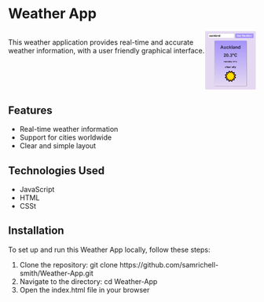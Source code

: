 # Weather App
<div style="display: flex; flex: column; justify-content: center;">
  <p>This weather application provides real-time and accurate weather information, with a user friendly graphical interface.</p>
<div style="display: flex; justify-content: center; width: full">
  <img src='weatherappss.png' width='200'>
</div>
</div>



<h2>Features</h2>
<ul>
  <li>Real-time weather information</li>
  <li>Support for cities worldwide</li>
 <li>Clear and simple layout</li> 
</ul>

<h2>Technologies Used</h2>
<ul>
  <li>JavaScript</li>
  <li>HTML</li>
 <li>CSSt</li> 
</ul>

<h2>Installation</h2>
To set up and run this Weather App locally, follow these steps:
<ol>
  <li>Clone the repository: git clone https://github.com/samrichell-smith/Weather-App.git</li>
  <li>Navigate to the directory: cd Weather-App</li>
  <li>Open the index.html file in your browser</li>
</ol>
